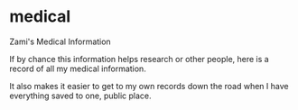 # medical
Zami's Medical Information

If by chance this information helps research or other people, here is a record of all my medical information.  

It also makes it easier to get to my own records down the road when I have everything saved to one, public place.  


